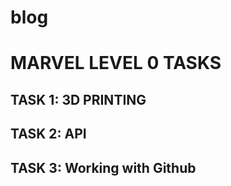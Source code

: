 # blog
# MARVEL LEVEL 0 TASKS
## TASK 1: 3D PRINTING

## TASK 2: API

## TASK 3: Working with Github
